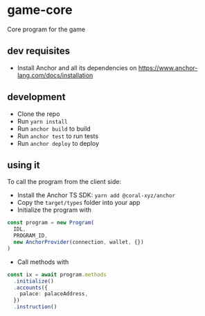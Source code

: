 # game-core

Core program for the game

## dev requisites

- Install Anchor and all its dependencies on https://www.anchor-lang.com/docs/installation

## development

- Clone the repo
- Run `yarn install`
- Run `anchor build` to build
- Run `anchor test` to run tests
- Run `anchor deploy` to deploy

## using it

To call the program from the client side:

- Install the Anchor TS SDK: `yarn add @coral-xyz/anchor`
- Copy the `target/types` folder into your app
- Initialize the program with

```ts
const program = new Program(
  IDL,
  PROGRAM_ID,
  new AnchorProvider(connection, wallet, {})
)
```

- Call methods with

```ts
const ix = await program.methods
  .initialize()
  .accounts({
    palace: palaceAddress,
  })
  .instruction()
```

